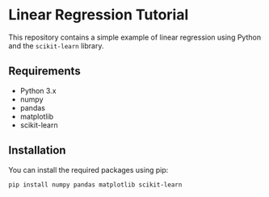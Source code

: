 # Linear Regression Tutorial

This repository contains a simple example of linear regression using Python and the `scikit-learn` library.

## Requirements

- Python 3.x
- numpy
- pandas
- matplotlib
- scikit-learn

## Installation

You can install the required packages using pip:

```bash
pip install numpy pandas matplotlib scikit-learn
